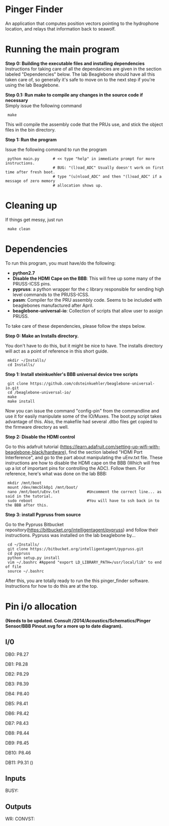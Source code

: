 # Pinger Finder
An application that computes position vectors pointing to the hydrophone location, and relays that information back to seawolf.


# Running the main program
**Step 0: Building the executable files and installing dependencies**  
Instructions for taking care of all the dependancies are given in the section labeled "Dependencies" below. The lab Beaglebone should have all this taken care of, so generally it's safe to move on to the next step if you're using the lab Beaglebone.

**Step 0.1: Run make to compile any changes in the source code if necessary**  
Simply issue the following command

     make
 
 This will compile the assembly code that the PRUs use, and stick the object files in the bin directory.
 
**Step 1: Run the program**

Issue the following command to run the program

     python main.py      # << type "help" in immediate prompt for more instructions.
                         # BUG: "(l)oad_ADC" Usually doesn't work on first time after fresh boot. 
                         # type "(u)nload_ADC" and then "(l)oad_ADC" if a message of zero memory
                         # allocation shows up.

# Cleaning up
If things get messy, just run

     make clean

# Dependencies
To run this program, you must have/do the following:

  * **python2.7**
  * **Disable the HDMI Cape on the BBB**: This will free up some many of the PRUSS-ICSS pins.
  * **pypruss**: a python wrapper for the c library responsible for sending high level commands to the PRUSS-ICSS.
  * **pasm**: Compiler for the PRU assembly code. Seems to be included with beaglebones manufactured after April.
  * **beaglebone-universal-io**: Collection of scripts that allow user to assign PRUSS.

To take care of these dependencies, please follow the steps below.

**Step 0: Make an Installs directory.**

You don't have to do this, but it might be nice to have. The installs directory will act as a point of reference in this short guide.

     mkdir ~/Installs/
     cd Installs/
     
**Step 1: Install steinkuehler's BBB universal device tree scripts**

     git clone https://github.com/cdsteinkuehler/beaglebone-universal-io.git
     cd /beaglebone-universal-io/
     make 
     make install
     
Now you can issue the command "config-pin" from the commandline and use it for easily manipulate some of the IO/Muxes. The boot.py script takes advantage of this. Also, the makefile had several .dtbo files get copied to the firmware directory as well.
 
**Step 2: Disable the HDMI control**

Go to this adafruit tutorial (https://learn.adafruit.com/setting-up-wifi-with-beaglebone-black/hardware), find the section labeled "HDMI Port Interference", and go to the part about manipulating the uEnv.txt file. These instructions are how to disable the HDMI cape on the BBB (Which will free up a lot of important pins for controlling the ADC). Follow them. For reference, here's what was done on the lab BBB:

     mkdir /mnt/boot
     mount /dev/mmcblk0p1 /mnt/boot/
     nano /mnt/boot/uEnv.txt            #Uncomment the correct line... as said in the tutorial.
     sudo reboot                        #You will have to ssh back in to the BBB after this.
 
**Step 3: install Pypruss from source**

Go to the Pypruss Bitbucket repository(https://bitbucket.org/intelligentagent/pypruss) and follow their instructions. Pypruss was installed on the lab beaglebone by...

     cd ~/Installs/
     git clone https://bitbucket.org/intelligentagent/pypruss.git  
     cd pypruss
     python setup.py install
     vim ~/.bashrc #Append "export LD_LIBRARY_PATH=/usr/local/lib" to end of file
     source ~/.bashrc

After this, you are totally ready to run the this pinger_finder software. Instructions for how to do this are at the top.


# Pin i/o allocation 
**(Needs to be updated. Consult <ElectricalDropbox>/2014/Acoustics/Schematics/Pinger Sensor/BBB Pinout.svg for a more up to date diagram).**

## I/0
DB0:  P8.27

DB1:  P8.28

DB2:  P8.29

DB3:  P8.39

DB4:  P8.40

DB5:  P8.41

DB6:  P8.42

DB7:  P8.43

DB8:  P8.44

DB9:  P8.45

DB10: P8.46

DB11: P9.31 ()

## Inputs
BUSY: 


## Outputs
WR:
CONVST:


